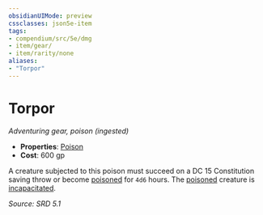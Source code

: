 ```yaml
---
obsidianUIMode: preview
cssclasses: json5e-item
tags:
- compendium/src/5e/dmg
- item/gear/
- item/rarity/none
aliases: 
- "Torpor"
---
```

# Torpor
*Adventuring gear, poison (ingested)*  

- **Properties**: [Poison](rules/item-properties.md#Poison)
- **Cost**: 600 gp

A creature subjected to this poison must succeed on a DC 15 Constitution saving throw or become [poisoned](rules/conditions.md#Poisoned) for `4d6` hours. The [poisoned](rules/conditions.md#Poisoned) creature is [incapacitated](rules/conditions.md#Incapacitated).

*Source: SRD 5.1*